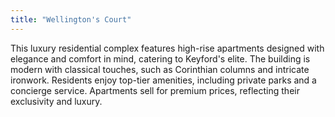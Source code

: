 ```yaml
---
title: "Wellington's Court"
---
```


This luxury residential complex features high-rise apartments designed with elegance and comfort in mind, catering to Keyford's elite. The building is modern with classical touches, such as Corinthian columns and intricate ironwork. Residents enjoy top-tier amenities, including private parks and a concierge service. Apartments sell for premium prices, reflecting their exclusivity and luxury.